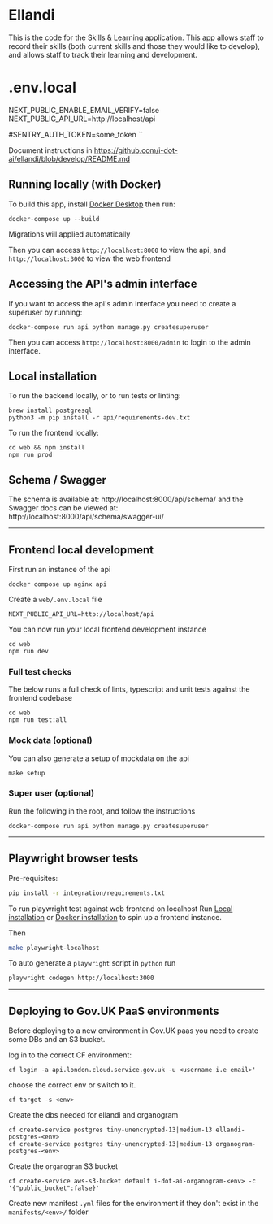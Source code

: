 # Ellandi

This is the code for the Skills & Learning application. This app allows staff to record their skills (both current skills and those they would like to develop), and allows staff to track their learning and development.

# .env.local
NEXT_PUBLIC_ENABLE_EMAIL_VERIFY=false
NEXT_PUBLIC_API_URL=http://localhost/api

#SENTRY_AUTH_TOKEN=some_token
``

Document instructions in https://github.com/i-dot-ai/ellandi/blob/develop/README.md


## Running locally (with Docker)

To build this app, install [Docker Desktop](https://www.docker.com/products/docker-desktop/) then run:

    docker-compose up --build

Migrations will applied automatically

Then you can access `http://localhost:8000` to view the api, and `http://localhost:3000` to view the web frontend

## Accessing the API's admin interface

If you want to access the api's admin interface you need to create a superuser by running:

    docker-compose run api python manage.py createsuperuser

Then you can access `http://localhost:8000/admin` to login to the admin interface.

## Local installation

To run the backend locally, or to run tests or linting:

    brew install postgresql
    python3 -m pip install -r api/requirements-dev.txt

To run the frontend locally:

    cd web && npm install
    npm run prod

## Schema / Swagger

The schema is available at: http://localhost:8000/api/schema/ and the Swagger docs can be viewed at: http://localhost:8000/api/schema/swagger-ui/

---

## Frontend local development

First run an instance of the api

```
docker compose up nginx api
```

Create a `web/.env.local` file

```
NEXT_PUBLIC_API_URL=http://localhost/api
```

You can now run your local frontend development instance

```
cd web
npm run dev
```

### Full test checks

The below runs a full check of lints, typescript and unit tests against the frontend codebase

```
cd web
npm run test:all
```

### Mock data (optional)

You can also generate a setup of mockdata on the api

```
make setup
```

### Super user (optional)

Run the following in the root, and follow the instructions

```
docker-compose run api python manage.py createsuperuser
```

---

## Playwright browser tests

Pre-requisites:

```bash
pip install -r integration/requirements.txt
```

To run playwright test against web frontend on localhost
Run [Local installation](https://github.com/i-dot-ai/ellandi/blob/fb1278372ec052c859f591035f6538d6ac4c7f64/README.md#L17)
or
[Docker installation](https://github.com/i-dot-ai/ellandi/blob/fb1278372ec052c859f591035f6538d6ac4c7f64/README.md#L1)
to spin up a frontend instance.

Then

```bash
make playwright-localhost
```

To auto generate a `playwright` script in `python` run

```bash
playwright codegen http://localhost:3000
```

---

## Deploying to Gov.UK PaaS environments

Before deploying to a new environment in Gov.UK paas you need to create some DBs and an S3 bucket.

log in to the correct CF environment:

```
cf login -a api.london.cloud.service.gov.uk -u <username i.e email>'
```

choose the correct env or switch to it.

```
cf target -s <env>
```

Create the dbs needed for ellandi and organogram

```
cf create-service postgres tiny-unencrypted-13|medium-13 ellandi-postgres-<env>
cf create-service postgres tiny-unencrypted-13|medium-13 organogram-postgres-<env>

```

Create the `organogram` S3 bucket

```
cf create-service aws-s3-bucket default i-dot-ai-organogram-<env> -c '{"public_bucket":false}'
```

Create new manifest `.yml` files for the environment if they don't exist in the
`manifests/<env>/` folder
